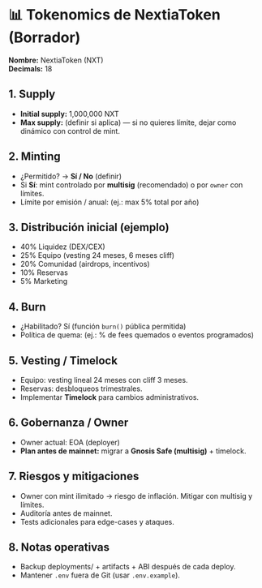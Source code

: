 # 📊 Tokenomics de NextiaToken (Borrador)

**Nombre:** NextiaToken (NXT)  
**Decimals:** 18

## 1. Supply
- **Initial supply:** 1,000,000 NXT
- **Max supply:** (definir si aplica) — si no quieres límite, dejar como dinámico con control de mint.

## 2. Minting
- ¿Permitido? → **Sí / No** (definir)
- Si **Sí**: mint controlado por **multisig** (recomendado) o por `owner` con límites.
- Límite por emisión / anual: (ej.: max 5% total por año)

## 3. Distribución inicial (ejemplo)
- 40% Liquidez (DEX/CEX)
- 25% Equipo (vesting 24 meses, 6 meses cliff)
- 20% Comunidad (airdrops, incentivos)
- 10% Reservas
- 5% Marketing

## 4. Burn
- ¿Habilitado? Sí (función `burn()` pública permitida)
- Política de quema: (ej.: % de fees quemados o eventos programados)

## 5. Vesting / Timelock
- Equipo: vesting lineal 24 meses con cliff 3 meses.
- Reservas: desbloqueos trimestrales.
- Implementar **Timelock** para cambios administrativos.

## 6. Gobernanza / Owner
- Owner actual: EOA (deployer)
- **Plan antes de mainnet:** migrar a **Gnosis Safe (multisig)** + timelock.

## 7. Riesgos y mitigaciones
- Owner con mint ilimitado → riesgo de inflación. Mitigar con multisig y límites.
- Auditoría antes de mainnet.
- Tests adicionales para edge-cases y ataques.

## 8. Notas operativas
- Backup deployments/ + artifacts + ABI después de cada deploy.
- Mantener `.env` fuera de Git (usar `.env.example`).
